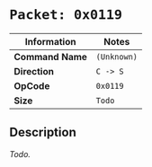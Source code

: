 # `Packet: 0x0119`

| Information               | Notes |
|---                        |---    |
| **Command Name**          | `(Unknown)` |
| **Direction**             | `C -> S` |
| **OpCode**                | `0x0119` |
| **Size**                  | `Todo` |

## Description

_Todo._